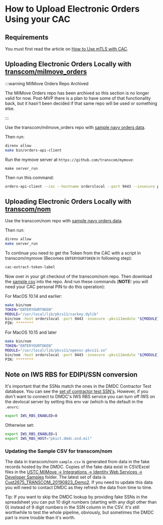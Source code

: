 # How to Upload Electronic Orders Using your CAC

## Requirements

You must first read the article on [How to Use mTLS with CAC](use-mtls-with-cac.md).

## Uploading Electronic Orders Locally with [transcom/milmove_orders](https://github.com/transcom/milmove_orders/)

:::warning MilMove Orders Repo Archived

The MilMove Orders repo has been archived so this section is no longer valid for now. Post-MVP there is a plan to have 
some of that functionality back, but it hasn't been decided if that same repo will be used or something else.

:::

Use the transcom/milmove_orders repo with [sample navy orders data](https://github.com/transcom/milmove_orders/blob/master/testdata/nom_demo_20190404.csv). 

Then run:

```sh
direnv allow
make bin/orders-api-client
```

Run the mymove server at `https://github.com/transcom/mymove`:

 ```
make server_run
```

Then run this command:

```sh
orders-api-client --cac --hostname orderslocal --port 9443 --insecure post-revisions --issuer navy --csv-file testdata/nom_demo_20190404.csv
```

## Uploading Electronic Orders Locally with [transcom/nom](https://github.com/transcom/nom/)

Use the transcom/nom repo with [sample navy orders data](https://drive.google.com/drive/folders/1dxOO9uXSOWfjQiKMzwX3bmRqBJfBLldi). 

Then run:

```sh
direnv allow
make server_run
```

To continue you need to get the Token from the CAC with a script in transcom/mymove (Becomes `ENTERYOURTOKEN` in following step):

```sh
cac-extract-token-label
```

Now over in your git checkout of the transcom/nom repo. Then download the [sample csv](https://drive.google.com/open?id=1-zxetfRhLEpnx1SBTAveoTLpwEzp3fK-) into the repo. And run these commands (**NOTE:** you will need your CAC personal PIN to do this operation):

For MacOS 10.14 and earlier:

```sh
make bin/nom
TOKEN="ENTERYOURTOKEN"
MODULE="/usr/local/lib/pkcs11/cackey.dylib"
bin/nom -host orderslocal -port 9443 -insecure -pkcs11module "${MODULE}" -certlabel "Identity #0" -keylabel "Identity #0" --tokenlabel "${TOKEN}" nom_demo_20190404.csv
PIN: ********
```

For MacOS 10.15 and later

```sh
make bin/nom
TOKEN="ENTERYOURTOKEN"
MODULE="/usr/local/lib/pkcs11/opensc-pkcs11.so"
bin/nom -host orderslocal -port 9443 -insecure -pkcs11module "${MODULE}" nom_demo_20190404.csv
PIN: ********
```

## Note on IWS RBS for EDIPI/SSN conversion

It's important that the SSNs match the ones in the DMDC Contractor Test database. You can see the [set of contractor test SSN's](https://drive.google.com/file/d/1vfxEaC6cadFtMlTGFZsy95P52poKLaXA/view). However, if you don't want to connect to DMDC's IWS RBS service you can turn off IWS on the devlocal server by setting this env var (which is the default in the `.envrc`:

```sh
export IWS_RBS_ENABLED=0
```

Otherwise set:

```sh
export IWS_RBS_ENABLED=1
export IWS_RBS_HOST="pkict.dmdc.osd.mil"
```

### Updating the Sample CSV for transcom/nom

The data in transcom/nom `sample.csv` is generated from data in the fake records hosted by the DMDC. Copies of
the fake data exist in CSV/Excel files in the [USTC MilMove -> Integrations -> Identity Web Services -> Developer Samples](https://drive.google.com/drive/folders/16k7eG4j5vSBQIX_eTWnoXqiae1T0ysiq) folder. The latest set of data is [Cust2675_TRANSCOM_20190823_Demo2](https://drive.google.com/drive/folders/16k7eG4j5vSBQIX_eTWnoXqiae1T0ysiq). If you need to update
this data you will need to contact DMDC as they refresh the data from time to time.

Tip: If you want to skip the DMDC lookup by providing fake SSNs in the spreadsheet you can put 10 digit numbers (starting with any digit other than 0) instead of 9 digit numbers in the SSN column in the CSV. It's still worthwhile to test the whole pipeline, obviously, but sometimes the DMDC part is more trouble than it's worth.
